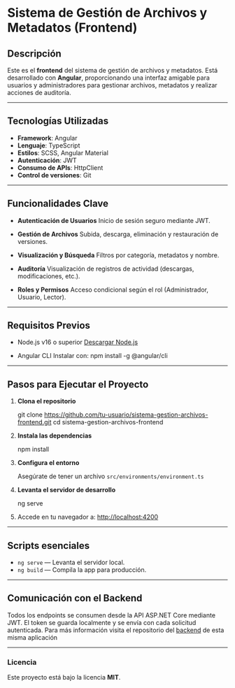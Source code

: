 # Sistema de Gestión de Archivos y Metadatos (Frontend)

## Descripción

Este es el **frontend** del sistema de gestión de archivos y metadatos. Está desarrollado con **Angular**, proporcionando una interfaz amigable para usuarios y administradores para gestionar archivos, metadatos y realizar acciones de auditoría.

---

## Tecnologías Utilizadas

* **Framework**: Angular
* **Lenguaje**: TypeScript
* **Estilos**: SCSS, Angular Material
* **Autenticación**: JWT
* **Consumo de APIs**: HttpClient
* **Control de versiones**: Git

---

## Funcionalidades Clave

* **Autenticación de Usuarios**
  Inicio de sesión seguro mediante JWT.

* **Gestión de Archivos**
  Subida, descarga, eliminación y restauración de versiones.

* **Visualización y Búsqueda**
  Filtros por categoría, metadatos y nombre.

* **Auditoría**
  Visualización de registros de actividad (descargas, modificaciones, etc.).

* **Roles y Permisos**
  Acceso condicional según el rol (Administrador, Usuario, Lector).

---

## Requisitos Previos

* Node.js v16 o superior
  [Descargar Node.js](https://nodejs.org)

* Angular CLI
  Instalar con:
  npm install -g @angular/cli

---

## Pasos para Ejecutar el Proyecto

1. **Clona el repositorio**

   git clone https://github.com/tu-usuario/sistema-gestion-archivos-frontend.git
   cd sistema-gestion-archivos-frontend


2. **Instala las dependencias**

   npm install


3. **Configura el entorno**
   
   Asegúrate de tener un archivo `src/environments/environment.ts`

4. **Levanta el servidor de desarrollo**

    ng serve

5. Accede en tu navegador a:
   [http://localhost:4200](http://localhost:4200)

---

## Scripts esenciales

* `ng serve` — Levanta el servidor local.
* `ng build` — Compila la app para producción.

---

## Comunicación con el Backend

Todos los endpoints se consumen desde la API ASP.NET Core mediante JWT. El token se guarda localmente y se envía con cada solicitud autenticada. Para más información visita el repositorio del [backend](https://github.com/j-marthe/sistema-gestion-archivos-backend) de esta misma aplicación 

---

### Licencia

Este proyecto está bajo la licencia **MIT**.

